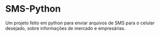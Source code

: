 # SMS-Python
Um projeto feito em python para enviar arquivos de SMS para o celular desejado, sobre informações de mercado e empresárias. 
